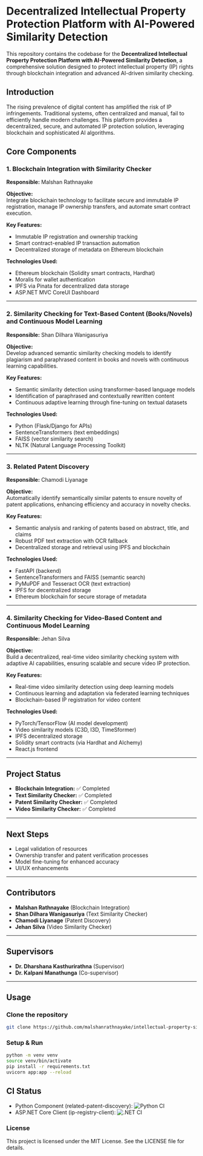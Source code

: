 # Decentralized Intellectual Property Protection Platform with AI-Powered Similarity Detection

This repository contains the codebase for the **Decentralized Intellectual Property Protection Platform with AI-Powered Similarity Detection**, a comprehensive solution designed to protect intellectual property (IP) rights through blockchain integration and advanced AI-driven similarity checking.

## Introduction

The rising prevalence of digital content has amplified the risk of IP infringements. Traditional systems, often centralized and manual, fail to efficiently handle modern challenges. This platform provides a decentralized, secure, and automated IP protection solution, leveraging blockchain and sophisticated AI algorithms.

## Core Components

### 1. Blockchain Integration with Similarity Checker

**Responsible:** Malshan Rathnayake

**Objective:**  
Integrate blockchain technology to facilitate secure and immutable IP registration, manage IP ownership transfers, and automate smart contract execution.

**Key Features:**
- Immutable IP registration and ownership tracking
- Smart contract-enabled IP transaction automation
- Decentralized storage of metadata on Ethereum blockchain

**Technologies Used:**
- Ethereum blockchain (Solidity smart contracts, Hardhat)
- Moralis for wallet authentication
- IPFS via Pinata for decentralized data storage
- ASP.NET MVC CoreUI Dashboard

---

### 2. Similarity Checking for Text-Based Content (Books/Novels) and Continuous Model Learning

**Responsible:** Shan Dilhara Wanigasuriya

**Objective:**  
Develop advanced semantic similarity checking models to identify plagiarism and paraphrased content in books and novels with continuous learning capabilities.

**Key Features:**
- Semantic similarity detection using transformer-based language models
- Identification of paraphrased and contextually rewritten content
- Continuous adaptive learning through fine-tuning on textual datasets

**Technologies Used:**
- Python (Flask/Django for APIs)
- SentenceTransformers (text embeddings)
- FAISS (vector similarity search)
- NLTK (Natural Language Processing Toolkit)

---

### 3. Related Patent Discovery

**Responsible:** Chamodi Liyanage

**Objective:**  
Automatically identify semantically similar patents to ensure novelty of patent applications, enhancing efficiency and accuracy in novelty checks.

**Key Features:**
- Semantic analysis and ranking of patents based on abstract, title, and claims
- Robust PDF text extraction with OCR fallback
- Decentralized storage and retrieval using IPFS and blockchain

**Technologies Used:**
- FastAPI (backend)
- SentenceTransformers and FAISS (semantic search)
- PyMuPDF and Tesseract OCR (text extraction)
- IPFS for decentralized storage
- Ethereum blockchain for secure storage of metadata

---

### 4. Similarity Checking for Video-Based Content and Continuous Model Learning

**Responsible:** Jehan Silva

**Objective:**  
Build a decentralized, real-time video similarity checking system with adaptive AI capabilities, ensuring scalable and secure video IP protection.

**Key Features:**
- Real-time video similarity detection using deep learning models
- Continuous learning and adaptation via federated learning techniques
- Blockchain-based IP registration for video content

**Technologies Used:**
- PyTorch/TensorFlow (AI model development)
- Video similarity models (C3D, I3D, TimeSformer)
- IPFS decentralized storage
- Solidity smart contracts (via Hardhat and Alchemy)
- React.js frontend

---

## Project Status

- **Blockchain Integration:** ✅ Completed  
- **Text Similarity Checker:** ✅ Completed  
- **Patent Similarity Checker:** ✅ Completed  
- **Video Similarity Checker:** ✅ Completed

---

## Next Steps

- Legal validation of resources  
- Ownership transfer and patent verification processes  
- Model fine-tuning for enhanced accuracy  
- UI/UX enhancements

---

## Contributors

- **Malshan Rathnayake** (Blockchain Integration)  
- **Shan Dilhara Wanigasuriya** (Text Similarity Checker)  
- **Chamodi Liyanage** (Patent Discovery)  
- **Jehan Silva** (Video Similarity Checker)

---

## Supervisors

- **Dr. Dharshana Kasthurirathna** (Supervisor)  
- **Dr. Kalpani Manathunga** (Co-supervisor)

---

## Usage

### Clone the repository
```bash
git clone https://github.com/malshanrathnayake/intellectual-property-similarity-checker.git
```

### Setup & Run
```bash
python -m venv venv
source venv/bin/activate
pip install -r requirements.txt
uvicorn app:app --reload
```

## CI Status

- Python Component (related-patent-discovery): ![Python CI](https://github.com/malshanrathnayake/intellectual-property-similarity-checker/actions/workflows/python-ci.yml/badge.svg)
- ASP.NET Core Client (ip-registry-client): ![.NET CI](https://github.com/malshanrathnayake/intellectual-property-similarity-checker/actions/workflows/dotnet-ci.yml/badge.svg)

### License
This project is licensed under the MIT License. See the LICENSE file for details.
